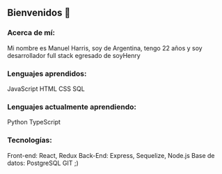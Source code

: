 ## Bienvenidos 👋

### Acerca de mí:
Mi nombre es Manuel Harris, soy de Argentina, tengo 22 años y soy desarrollador full stack egresado de soyHenry


### Lenguajes aprendidos:
JavaScript
HTML
CSS
SQL
### Lenguajes actualmente aprendiendo:
Python
TypeScript
### Tecnologías:
Front-end: React, Redux
Back-End: Express, Sequelize, Node.js
Base de datos: PostgreSQL
GIT ;)

<!--
**manuharris0/manuharris0** is a ✨ _special_ ✨ repository because its `README.md` (this file) appears on your GitHub profile.

Here are some ideas to get you started:

- 🔭 I’m currently working on ...
- 🌱 I’m currently learning ...
- 👯 I’m looking to collaborate on ...
- 🤔 I’m looking for help with ...
- 💬 Ask me about ...
- 📫 How to reach me: ...
- 😄 Pronouns: ...
- ⚡ Fun fact: ...
-->
